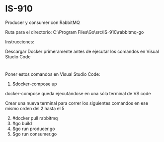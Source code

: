 # IS-910


Producer y consumer con RabbitMQ


Ruta para el directorio: C:\Program Files\Go\src\IS-910\rabbitmq-go


Instrucciones:


Descargar Docker primeramente antes de ejecutar los comandos en Visual Studio Code

#

Poner estos comandos en Visual Studio Code:


1.  $docker-compose up


docker-compose queda ejecutándose en una sóla terminal de VS code


Crear una nueva terminal para correr los siguientes comandos en ese mismo orden del 2 hasta el 5


2.  #docker pull rabbitmq
3.  #go build
4.  $go run producer.go
5.  $go run consumer.go

